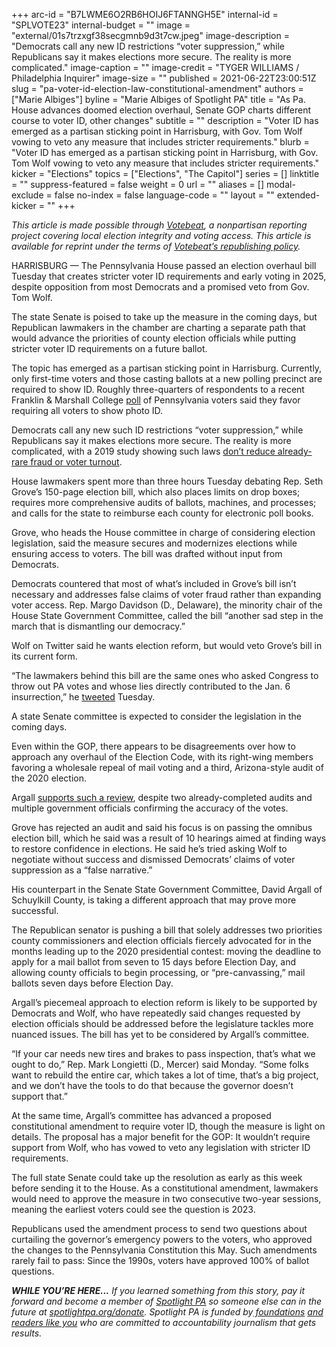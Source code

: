 +++
arc-id = "B7LWME6O2RB6HOIJ6FTANNGH5E"
internal-id = "SPLVOTE23"
internal-budget = ""
image = "external/01s7trzxgf38secgmnb9d3t7cw.jpeg"
image-description = "Democrats call any new ID restrictions “voter suppression,” while Republicans say it makes elections more secure. The reality is more complicated."
image-caption = ""
image-credit = "TYGER WILLIAMS / Philadelphia Inquirer"
image-size = ""
published = 2021-06-22T23:00:51Z
slug = "pa-voter-id-election-law-constitutional-amendment"
authors = ["Marie Albiges"]
byline = "Marie Albiges of Spotlight PA"
title = "As Pa. House advances doomed election overhaul, Senate GOP charts different course to voter ID, other changes"
subtitle = ""
description = "Voter ID has emerged as a partisan sticking point in Harrisburg, with Gov. Tom Wolf vowing to veto any measure that includes stricter requirements."
blurb = "Voter ID has emerged as a partisan sticking point in Harrisburg, with Gov. Tom Wolf vowing to veto any measure that includes stricter requirements."
kicker = "Elections"
topics = ["Elections", "The Capitol"]
series = []
linktitle = ""
suppress-featured = false
weight = 0
url = ""
aliases = []
modal-exclude = false
no-index = false
language-code = ""
layout = ""
extended-kicker = ""
+++

<i>This article is made possible through </i><a href="http://votebeat.org/"><i>Votebeat</i></a><i>, a nonpartisan reporting project covering local election integrity and voting access. This article is available for reprint under the terms of </i><a href="https://www.votebeat.org/pages/republishing"><i>Votebeat’s republishing policy</i></a><i>.</i>

HARRISBURG — The Pennsylvania House passed an election overhaul bill Tuesday that creates stricter voter ID requirements and early voting in 2025, despite opposition from most Democrats and a promised veto from Gov. Tom Wolf.

The state Senate is poised to take up the measure in the coming days, but Republican lawmakers in the chamber are charting a separate path that would advance the priorities of county election officials while putting stricter voter ID requirements on a future ballot.

The topic has emerged as a partisan sticking point in Harrisburg. Currently, only first-time voters and those casting ballots at a new polling precinct are required to show ID. Roughly three-quarters of respondents to a recent Franklin &amp; Marshall College <a href="https://www.fandm.edu/uploads/files/109736436702240144-f-mpolljune2021-summary.pdf">poll</a> of Pennsylvania voters said they favor requiring all voters to show photo ID.

<script src="https://lesspage.com/embed.js" async></script><div data-spl-embed-version="1" data-spl-src="https://lesspage.com/embeds/newsletter/"></div>

Democrats call any new such ID restrictions “voter suppression,” while Republicans say it makes elections more secure. The reality is more complicated, with a 2019 study showing such laws <a href="https://www.vox.com/policy-and-politics/2019/2/21/18230009/voter-id-laws-fraud-turnout-study-research">don’t reduce already-rare fraud or voter turnout</a>.

House lawmakers spent more than three hours Tuesday debating Rep. Seth Grove’s 150-page election bill, which also places limits on drop boxes; requires more comprehensive audits of ballots, machines, and processes; and calls for the state to reimburse each county for electronic poll books.

Grove, who heads the House committee in charge of considering election legislation, said the measure secures and modernizes elections while ensuring access to voters. The bill was drafted without input from Democrats.

Democrats countered that most of what’s included in Grove’s bill isn’t necessary and addresses false claims of voter fraud rather than expanding voter access. Rep. Margo Davidson (D., Delaware), the minority chair of the House State Government Committee, called the bill “another sad step in the march that is dismantling our democracy.”

Wolf on Twitter said he wants election reform, but would veto Grove’s bill in its current form.

“The lawmakers behind this bill are the same ones who asked Congress to throw out PA votes and whose lies directly contributed to the Jan. 6 insurrection,” he <a href="https://twitter.com/GovernorTomWolf/status/1407396867445506048?ref_src=twsrc%5Egoogle%7Ctwcamp%5Eserp%7Ctwgr%5Etweet">tweeted</a> Tuesday.

A state Senate committee is expected to consider the legislation in the coming days.

Even within the GOP, there appears to be disagreements over how to approach any overhaul of the Election Code, with its right-wing members favoring a wholesale repeal of mail voting and a third, Arizona-style audit of the 2020 election.

Argall <a href="https://lesspage.com/news/2021/06/pa-election-audit-arizona-david-argall/">supports such a review</a>, despite two already-completed audits and multiple government officials confirming the accuracy of the votes.

Grove has rejected an audit and said his focus is on passing the omnibus election bill, which he said was a result of 10 hearings aimed at finding ways to restore confidence in elections. He said he’s tried asking Wolf to negotiate without success and dismissed Democrats’ claims of voter suppression as a “false narrative.”

His counterpart in the Senate State Government Committee, David Argall of Schuylkill County, is taking a different approach that may prove more successful.

The Republican senator is pushing a bill that solely addresses two priorities county commissioners and election officials fiercely advocated for in the months leading up to the 2020 presidential contest: moving the deadline to apply for a mail ballot from seven to 15 days before Election Day, and allowing county officials to begin processing, or “pre-canvassing,” mail ballots seven days before Election Day.

Argall’s piecemeal approach to election reform is likely to be supported by Democrats and Wolf, who have repeatedly said changes requested by election officials should be addressed before the legislature tackles more nuanced issues. The bill has yet to be considered by Argall’s committee.

“If your car needs new tires and brakes to pass inspection, that’s what we ought to do,” Rep. Mark Longietti (D., Mercer) said Monday. “Some folks want to rebuild the entire car, which takes a lot of time, that’s a big project, and we don’t have the tools to do that because the governor doesn’t support that.”


<script src="https://lesspage.com/embed.js" async></script><div data-spl-embed-version="1" data-spl-src="https://lesspage.com/embeds/donate/?teaser_text=If%20you%20learned%20something%20from%20this%20report%2C%20pay%20it%20forward%20and%20become%20a%20member%20of%20Spotlight%20PA%20so%20someone%20else%20can%20in%20the%20future."></div>

At the same time, Argall’s committee has advanced a proposed constitutional amendment to require voter ID, though the measure is light on details. The proposal has a major benefit for the GOP: It wouldn’t require support from Wolf, who has vowed to veto any legislation with stricter ID requirements.

The full state Senate could take up the resolution as early as this week before sending it to the House. As a constitutional amendment, lawmakers would need to approve the measure in two consecutive two-year sessions, meaning the earliest voters could see the question is 2023.

Republicans used the amendment process to send two questions about curtailing the governor’s emergency powers to the voters, who approved the changes to the Pennsylvania Constitution this May. Such amendments rarely fail to pass: Since the 1990s, voters have approved 100% of ballot questions.

<i><b>WHILE YOU’RE HERE...</b></i><i> If you learned something from this story, pay it forward and become a member of </i><a href="https://lesspage.com/"><i>Spotlight PA</i></a><i> so someone else can in the future at </i><a href="http://spotlightpa.org/donate"><i>spotlightpa.org/donate</i></a><i>. Spotlight PA is funded by</i><a href="https://lesspage.com/support"><i> foundations</i></a><i> </i><a href="https://lesspage.com/support"><i>and readers like you</i></a><i> who are committed to accountability journalism that gets results.</i>
